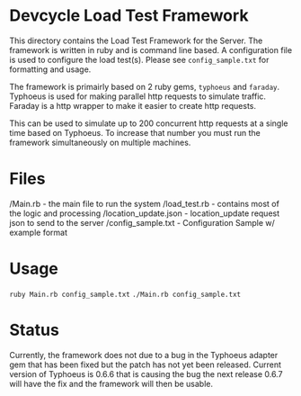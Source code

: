 #  Devcycle Load Test Framework

This directory contains the Load Test Framework for the Server.
The framework is written in ruby and is command line based.
A configuration file is used to configure the load test(s). Please see
`config_sample.txt` for formatting and usage.

The framework is primairly based on 2 ruby gems, `typhoeus` and
`faraday`. Typhoeus is used for making parallel http requests
to simulate traffic. Faraday is a http wrapper to make it
easier to create http requests.

This can be used to simulate up to 200 concurrent http requests at a single time
based on Typhoeus. To increase that number you must run the framework
simultaneously on multiple machines.

#  Files
/Main.rb - the main file to run the system
/load_test.rb - contains most of the logic and processing
/location_update.json - location_update request json to send to the server
/config_sample.txt - Configuration Sample w/ example format


#  Usage

`ruby Main.rb config_sample.txt`
`./Main.rb config_sample.txt`

#  Status

Currently, the framework does not due to a bug in the Typhoeus adapter gem
that has been fixed but the patch has not yet been released. Current version
of Typhoeus is 0.6.6 that is causing the bug the next release 0.6.7 will have
the fix and the framework will then be usable.

